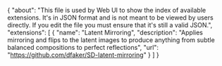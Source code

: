{
	"about": "This file is used by Web UI to show the index of available extensions. It's in JSON format and is not meant to be viewed by users directly. If you edit the file you must ensure that it's still a valid JSON.",
	"extensions": [
		{
			"name": "Latent Mirroring",
			"description": "Applies mirroring and flips to the latent images to produce anything from subtle balanced compositions to perfect reflections",
			"url": "https://github.com/dfaker/SD-latent-mirroring"
		}
	]
}
